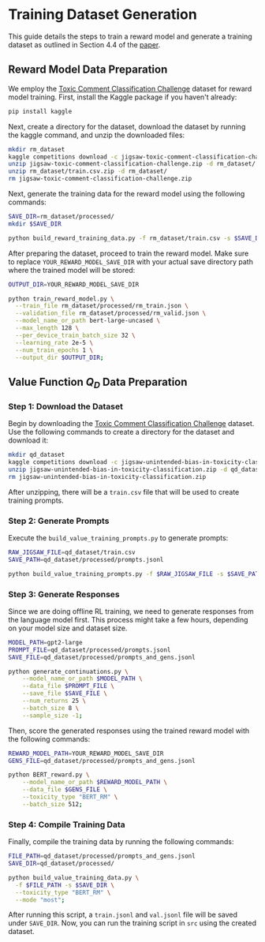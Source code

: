 # Training Dataset Generation

This guide details the steps to train a reward model and generate a training dataset as outlined in Section 4.4 of the [paper](https://openreview.net/forum?id=k8_yVW3Wqln).

## Reward Model Data Preparation

We employ the [Toxic Comment Classification Challenge](https://www.kaggle.com/c/jigsaw-toxic-comment-classification-challenge/data) dataset for reward model training.
First, install the Kaggle package if you haven't already:

```bash
pip install kaggle
```

Next, create a directory for the dataset, download the dataset by running the kaggle command, and unzip the downloaded files:

```bash
mkdir rm_dataset
kaggle competitions download -c jigsaw-toxic-comment-classification-challenge
unzip jigsaw-toxic-comment-classification-challenge.zip -d rm_dataset/
unzip rm_dataset/train.csv.zip -d rm_dataset/
rm jigsaw-toxic-comment-classification-challenge.zip
```

Next, generate the training data for the reward model using the following commands:

```bash
SAVE_DIR=rm_dataset/processed/
mkdir $SAVE_DIR

python build_reward_training_data.py -f rm_dataset/train.csv -s $SAVE_DIR --drop_rate 0.3;
```

After preparing the dataset, proceed to train the reward model. Make sure to replace `YOUR_REWARD_MODEL_SAVE_DIR` with your actual save directory path where the trained model will be stored:

```bash
OUTPUT_DIR=YOUR_REWARD_MODEL_SAVE_DIR

python train_reward_model.py \
  --train_file rm_dataset/processed/rm_train.json \
  --validation_file rm_dataset/processed/rm_valid.json \
  --model_name_or_path bert-large-uncased \
  --max_length 128 \
  --per_device_train_batch_size 32 \
  --learning_rate 2e-5 \
  --num_train_epochs 1 \
  --output_dir $OUTPUT_DIR;
```

## Value Function $Q_D$ Data Preparation

### Step 1: Download the Dataset

Begin by downloading the [Toxic Comment Classification Challenge](https://www.kaggle.com/competitions/jigsaw-unintended-bias-in-toxicity-classification/overview) dataset. Use the following commands to create a directory for the dataset and download it:

```bash
mkdir qd_dataset
kaggle competitions download -c jigsaw-unintended-bias-in-toxicity-classification
unzip jigsaw-unintended-bias-in-toxicity-classification.zip -d qd_dataset/
rm jigsaw-unintended-bias-in-toxicity-classification.zip
```

After unzipping, there will be a `train.csv` file that will be used to create training prompts.

### Step 2: Generate Prompts

Execute the `build_value_training_prompts.py` to generate prompts:

```bash
RAW_JIGSAW_FILE=qd_dataset/train.csv
SAVE_PATH=qd_dataset/processed/prompts.jsonl

python build_value_training_prompts.py -f $RAW_JIGSAW_FILE -s $SAVE_PATH --drop_rate 0.9;
```

### Step 3: Generate Responses

Since we are doing offline RL training, we need to generate responses from the language model first. This process might take a few hours, depending on your model size and dataset size.

```bash
MODEL_PATH=gpt2-large
PROMPT_FILE=qd_dataset/processed/prompts.jsonl
SAVE_FILE=qd_dataset/processed/prompts_and_gens.jsonl

python generate_continuations.py \
    --model_name_or_path $MODEL_PATH \
    --data_file $PROMPT_FILE \
    --save_file $SAVE_FILE \
    --num_returns 25 \
    --batch_size 8 \
    --sample_size -1;
```

Then, score the generated responses using the trained reward model with the following commands:

```bash
REWARD_MODEL_PATH=YOUR_REWARD_MODEL_SAVE_DIR
GENS_FILE=qd_dataset/processed/prompts_and_gens.jsonl

python BERT_reward.py \
    --model_name_or_path $REWARD_MODEL_PATH \
    --data_file $GENS_FILE \
    --toxicity_type "BERT_RM" \
    --batch_size 512;
```

### Step 4: Compile Training Data

Finally, compile the training data by running the following commands:

```bash
FILE_PATH=qd_dataset/processed/prompts_and_gens.jsonl
SAVE_DIR=qd_dataset/processed/

python build_value_training_data.py \
  -f $FILE_PATH -s $SAVE_DIR \
  --toxicity_type "BERT_RM" \
  --mode "most";
```

After running this script, a `train.jsonl` and `val.jsonl` file will be saved under `SAVE_DIR`. Now, you can run the training script in `src` using the created dataset.
